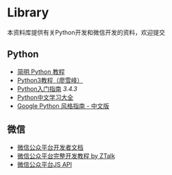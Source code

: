 # Library
本资料库提供有关Python开发和微信开发的资料，欢迎提交

## Python
- [简明 Python 教程](http://woodpecker.org.cn/abyteofpython_cn/chinese/)
- [Python3教程（廖雪峰）](http://www.liaoxuefeng.com/wiki/0014316089557264a6b348958f449949df42a6d3a2e542c000)
- [Python入门指南](http://www.pythondoc.com/pythontutorial3/index.html) *3.4.3*
- [Python中文学习大全](http://www.pythondoc.com/)
- [Google Python 风格指南 - 中文版](http://zh-google-styleguide.readthedocs.org/en/latest/google-python-styleguide/)

## 微信
- [微信公众平台开发者文档](http://mp.weixin.qq.com/wiki/home/index.html)
- [微信公众平台完整开发教程 by ZTalk](http://segmentfault.com/a/1190000000446237)
- [微信公众平台JS API](https://github.com/node-webot)
